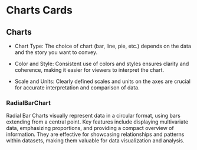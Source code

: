 # Charts Cards

## Charts
* Chart Type: The choice of chart (bar, line, pie, etc.) depends on the data and the story you want to convey.

* Color and Style: Consistent use of colors and styles ensures clarity and coherence, making it easier for viewers to interpret the chart.

* Scale and Units: Clearly defined scales and units on the axes are crucial for accurate interpretation and comparison of data.

### RadialBarChart

Radial Bar Charts visually represent data in a circular format, using bars extending from a central point. Key features include displaying multivariate data, emphasizing proportions, and providing a compact overview of information. They are effective for showcasing relationships and patterns within datasets, making them valuable for data visualization and analysis.
